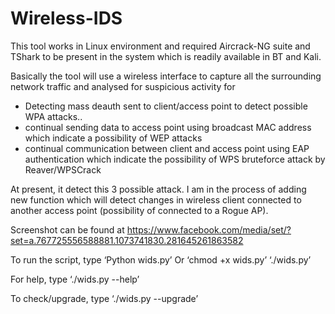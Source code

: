 Wireless-IDS
============

This tool works in Linux environment and required Aircrack-NG suite and TShark to be present in the system which is readily available in BT and Kali.
 
Basically the tool will use a wireless interface to capture all the surrounding network traffic and analysed for suspicious activity for
- Detecting mass deauth sent to client/access point to detect possible WPA attacks..
- continual sending data to access point using broadcast MAC address which indicate a possibility of WEP attacks 
- continual communication between client and access point using EAP authentication which indicate the possibility of WPS bruteforce attack by Reaver/WPSCrack

At present, it detect this 3 possible attack. I am in the process of adding new function which will detect changes in wireless client connected to another access point (possibility of connected to a Rogue AP). 

Screenshot can be found at https://www.facebook.com/media/set/?set=a.767725556588881.1073741830.281645261863582

To run the script, type
‘Python wids.py’
Or
‘chmod +x wids.py’
‘./wids.py’

For help, type ‘./wids.py --help’

To check/upgrade, type ‘./wids.py --upgrade’

